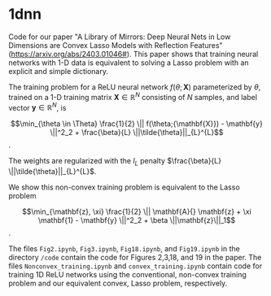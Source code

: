 # 1dnn

Code for our paper "A Library of Mirrors: Deep Neural Nets in Low Dimensions are Convex Lasso Models with Reflection Features" (https://arxiv.org/abs/2403.01046#). This paper shows that training neural networks with 1-D data is equivalent to solving a Lasso problem with an explicit and simple dictionary.

The training problem for a ReLU neural network $f(\theta;{\mathbf{X}})$ parameterized by $\theta$, trained on a 1-D training matrix $\mathbf{X} \in \mathbb{R}^N$ consisting of $N$ samples, and label vector $\mathbf{y}\in \mathbb{R}^N$, is 

$$\min_{\theta \in \Theta}  \frac{1}{2} \|| f(\theta;{\mathbf{X}})  - \mathbf{y} \||^2_2 + \frac{\beta}{L}  \||\tilde{\theta}||_{L}^{L}$$ .

The weights are regularized with the $l_L$ penalty $\frac{\beta}{L}  \||\tilde{\theta}||_{L}^{L}$.  

We show this non-convex training problem is equivalent to the Lasso problem

$$\min_{\mathbf{z}, \xi}  \frac{1}{2} \|| \mathbf{A}{} \mathbf{z} + \xi \mathbf{1} - \mathbf{y} \||^2_2 + \beta \||\mathbf{z}\||_1$$ .


The files ```Fig2.ipynb```, ```Fig3.ipynb```, ```Fig18.ipynb```, and ```Fig19.ipynb``` in the directory ```/code``` contain the code for Figures 2,3,18, and 19 in the paper. The files ```Nonconvex_training.ipynb``` and ```convex_training.ipynb``` contain code for training 1D ReLU networks using the conventional, non-convex training problem and our equivalent convex, Lasso problem, respectively.

